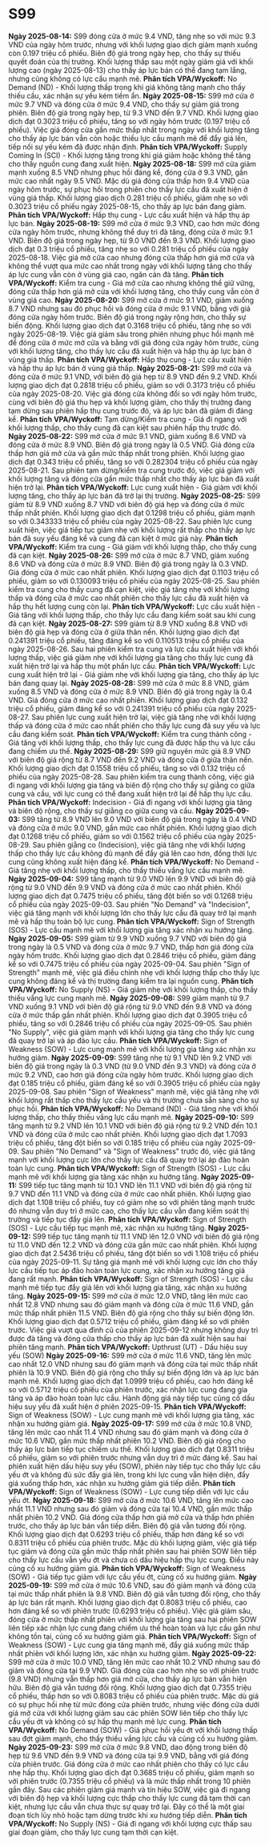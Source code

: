 # S99

**Ngày 2025-08-14:** S99 đóng cửa ở mức 9.4 VND, tăng nhẹ so với mức 9.3 VND của ngày hôm trước, nhưng với khối lượng giao dịch giảm mạnh xuống còn 0.197 triệu cổ phiếu. Biên độ giá trong ngày hẹp, cho thấy sự thiếu quyết đoán của thị trường. Khối lượng thấp sau một ngày giảm giá với khối lượng cao (ngày 2025-08-13) cho thấy áp lực bán có thể đang tạm lắng, nhưng cũng không có lực cầu mạnh mẽ. **Phân tích VPA/Wyckoff:** No Demand (ND) - Khối lượng thấp trong khi giá không tăng mạnh cho thấy thiếu cầu, xác nhận sự yếu kém tiềm ẩn.
**Ngày 2025-08-15:** S99 mở cửa ở mức 9.7 VND và đóng cửa ở mức 9.4 VND, cho thấy sự giảm giá trong phiên. Biên độ giá trong ngày hẹp, từ 9.3 VND đến 9.7 VND. Khối lượng giao dịch đạt 0.3023 triệu cổ phiếu, tăng so với ngày hôm trước (0.197 triệu cổ phiếu). Việc giá đóng cửa gần mức thấp nhất trong ngày với khối lượng tăng cho thấy áp lực bán vẫn còn hoặc thiếu lực cầu mạnh mẽ để đẩy giá lên, tiếp nối sự yếu kém đã được nhận định. **Phân tích VPA/Wyckoff:** Supply Coming In (SCI) - Khối lượng tăng trong khi giá giảm hoặc không thể tăng cho thấy nguồn cung đang xuất hiện.
**Ngày 2025-08-18:** S99 mở cửa giảm mạnh xuống 8.5 VND nhưng phục hồi đáng kể, đóng cửa ở 9.3 VND, gần mức cao nhất ngày 9.5 VND. Mặc dù giá đóng cửa thấp hơn 9.4 VND của ngày hôm trước, sự phục hồi trong phiên cho thấy lực cầu đã xuất hiện ở vùng giá thấp. Khối lượng giao dịch 0.281 triệu cổ phiếu, giảm nhẹ so với 0.3023 triệu cổ phiếu ngày 2025-08-15, cho thấy áp lực bán đang giảm. **Phân tích VPA/Wyckoff:** Hấp thụ cung - Lực cầu xuất hiện và hấp thụ áp lực bán.
**Ngày 2025-08-19:** S99 mở cửa ở mức 9.3 VND, cao hơn mức đóng cửa ngày hôm trước, nhưng không thể duy trì đà tăng, đóng cửa ở mức 9.1 VND. Biên độ giá trong ngày hẹp, từ 9.0 VND đến 9.3 VND. Khối lượng giao dịch đạt 0.3 triệu cổ phiếu, tăng nhẹ so với 0.281 triệu cổ phiếu của ngày 2025-08-18. Việc giá mở cửa cao nhưng đóng cửa thấp hơn giá mở cửa và không thể vượt qua mức cao nhất trong ngày với khối lượng tăng cho thấy áp lực cung vẫn còn ở vùng giá cao, ngăn cản đà tăng. **Phân tích VPA/Wyckoff:** Kiểm tra cung - Giá mở cửa cao nhưng không thể giữ vững, đóng cửa thấp hơn giá mở cửa với khối lượng tăng, cho thấy cung vẫn còn ở vùng giá cao.
**Ngày 2025-08-20:** S99 mở cửa ở mức 9.1 VND, giảm xuống 8.7 VND nhưng sau đó phục hồi và đóng cửa ở mức 9.1 VND, bằng với giá đóng cửa ngày hôm trước. Biên độ giá trong ngày rộng hơn, cho thấy sự biến động. Khối lượng giao dịch đạt 0.3168 triệu cổ phiếu, tăng nhẹ so với ngày 2025-08-19. Việc giá giảm sâu trong phiên nhưng phục hồi mạnh mẽ để đóng cửa ở mức mở cửa và bằng với giá đóng cửa ngày hôm trước, cùng với khối lượng tăng, cho thấy lực cầu đã xuất hiện và hấp thụ áp lực bán ở vùng giá thấp. **Phân tích VPA/Wyckoff:** Hấp thụ cung - Lực cầu xuất hiện và hấp thụ áp lực bán ở vùng giá thấp.
**Ngày 2025-08-21:** S99 mở cửa và đóng cửa ở mức 9.1 VND, với biên độ giá hẹp từ 8.9 VND đến 9.2 VND. Khối lượng giao dịch đạt 0.2818 triệu cổ phiếu, giảm so với 0.3173 triệu cổ phiếu của ngày 2025-08-20. Việc giá đóng cửa không đổi so với ngày hôm trước, cùng với biên độ giá thu hẹp và khối lượng giảm, cho thấy thị trường đang tạm dừng sau phiên hấp thụ cung trước đó, và áp lực bán đã giảm đi đáng kể. **Phân tích VPA/Wyckoff:** Tạm dừng/Kiểm tra cung - Giá đi ngang với khối lượng thấp, cho thấy cung đã cạn kiệt sau phiên hấp thụ trước đó.
**Ngày 2025-08-22:** S99 mở cửa ở mức 9.1 VND, giảm xuống 8.6 VND và đóng cửa ở mức 8.9 VND. Biên độ giá trong ngày là 0.5 VND. Giá đóng cửa thấp hơn giá mở cửa và gần mức thấp nhất trong phiên. Khối lượng giao dịch đạt 0.343 triệu cổ phiếu, tăng so với 0.282304 triệu cổ phiếu của ngày 2025-08-21. Sau phiên tạm dừng/kiểm tra cung trước đó, việc giá giảm với khối lượng tăng và đóng cửa gần mức thấp nhất cho thấy áp lực bán đã xuất hiện trở lại. **Phân tích VPA/Wyckoff:** Lực cung xuất hiện - Giá giảm với khối lượng tăng, cho thấy áp lực bán đã trở lại thị trường.
**Ngày 2025-08-25:** S99 giảm từ 8.9 VND xuống 8.7 VND với biên độ giá hẹp và đóng cửa ở mức thấp nhất phiên. Khối lượng giao dịch đạt 0.1298 triệu cổ phiếu, giảm mạnh so với 0.343333 triệu cổ phiếu của ngày 2025-08-22. Sau phiên lực cung xuất hiện, việc giá tiếp tục giảm nhẹ với khối lượng rất thấp cho thấy áp lực bán đã suy yếu đáng kể và cung đã cạn kiệt ở mức giá này. **Phân tích VPA/Wyckoff:** Kiểm tra cung - Giá giảm với khối lượng thấp, cho thấy cung đã cạn kiệt.
**Ngày 2025-08-26:** S99 mở cửa ở mức 8.7 VND, giảm xuống 8.6 VND và đóng cửa ở mức 8.9 VND. Biên độ giá trong ngày là 0.3 VND. Giá đóng cửa ở mức cao nhất phiên. Khối lượng giao dịch đạt 0.1103 triệu cổ phiếu, giảm so với 0.130093 triệu cổ phiếu của ngày 2025-08-25. Sau phiên kiểm tra cung cho thấy cung đã cạn kiệt, việc giá tăng nhẹ với khối lượng thấp và đóng cửa ở mức cao nhất phiên cho thấy lực cầu đã xuất hiện và hấp thụ hết lượng cung còn lại. **Phân tích VPA/Wyckoff:** Lực cầu xuất hiện - Giá tăng với khối lượng thấp, cho thấy lực cầu đang kiểm soát sau khi cung đã cạn kiệt.
**Ngày 2025-08-27:** S99 giảm từ 8.9 VND xuống 8.8 VND với biên độ giá hẹp và đóng cửa ở giữa thân nến. Khối lượng giao dịch đạt 0.241391 triệu cổ phiếu, tăng đáng kể so với 0.110513 triệu cổ phiếu của ngày 2025-08-26. Sau hai phiên kiểm tra cung và lực cầu xuất hiện với khối lượng thấp, việc giá giảm nhẹ với khối lượng gia tăng cho thấy lực cung đã xuất hiện trở lại và hấp thụ một phần lực cầu. **Phân tích VPA/Wyckoff:** Lực cung xuất hiện trở lại - Giá giảm nhẹ với khối lượng gia tăng, cho thấy áp lực bán đang quay lại.
**Ngày 2025-08-28:** S99 mở cửa ở mức 8.8 VND, giảm xuống 8.5 VND và đóng cửa ở mức 8.9 VND. Biên độ giá trong ngày là 0.4 VND. Giá đóng cửa ở mức cao nhất phiên. Khối lượng giao dịch đạt 0.132 triệu cổ phiếu, giảm đáng kể so với 0.241391 triệu cổ phiếu của ngày 2025-08-27. Sau phiên lực cung xuất hiện trở lại, việc giá tăng nhẹ với khối lượng thấp và đóng cửa ở mức cao nhất phiên cho thấy lực cung đã suy yếu và lực cầu đang kiểm soát. **Phân tích VPA/Wyckoff:** Kiểm tra cung thành công - Giá tăng với khối lượng thấp, cho thấy lực cung đã được hấp thụ và lực cầu đang chiếm ưu thế.
**Ngày 2025-08-29:** S99 giữ nguyên mức giá 8.9 VND với biên độ giá rộng từ 8.7 VND đến 9.2 VND và đóng cửa ở giữa thân nến. Khối lượng giao dịch đạt 0.1558 triệu cổ phiếu, tăng so với 0.132 triệu cổ phiếu của ngày 2025-08-28. Sau phiên kiểm tra cung thành công, việc giá đi ngang với khối lượng gia tăng và biên độ rộng cho thấy sự giằng co giữa cung và cầu, với lực cung có thể đang xuất hiện trở lại để hấp thụ lực cầu. **Phân tích VPA/Wyckoff:** Indecision - Giá đi ngang với khối lượng gia tăng và biên độ rộng, cho thấy sự giằng co giữa cung và cầu.
**Ngày 2025-09-03:** S99 tăng từ 8.9 VND lên 9.0 VND với biên độ giá trong ngày là 0.4 VND và đóng cửa ở mức 9.0 VND, gần mức cao nhất phiên. Khối lượng giao dịch đạt 0.1268 triệu cổ phiếu, giảm so với 0.1562 triệu cổ phiếu của ngày 2025-08-29. Sau phiên giằng co (Indecision), việc giá tăng nhẹ với khối lượng thấp cho thấy lực cầu không đủ mạnh để đẩy giá lên cao hơn, đồng thời lực cung cũng không xuất hiện đáng kể. **Phân tích VPA/Wyckoff:** No Demand - Giá tăng nhẹ với khối lượng thấp, cho thấy thiếu vắng lực cầu mạnh mẽ.
**Ngày 2025-09-04:** S99 tăng mạnh từ 9.0 VND lên 9.9 VND với biên độ giá rộng từ 9.0 VND đến 9.9 VND và đóng cửa ở mức cao nhất phiên. Khối lượng giao dịch đạt 0.7475 triệu cổ phiếu, tăng đột biến so với 0.1268 triệu cổ phiếu của ngày 2025-09-03. Sau phiên "No Demand" và "Indecision", việc giá tăng mạnh với khối lượng lớn cho thấy lực cầu đã quay trở lại mạnh mẽ và hấp thụ toàn bộ lực cung. **Phân tích VPA/Wyckoff:** Sign of Strength (SOS) - Lực cầu mạnh mẽ với khối lượng gia tăng xác nhận xu hướng tăng.
**Ngày 2025-09-05:** S99 giảm từ 9.9 VND xuống 9.7 VND với biên độ giá trong ngày là 0.5 VND và đóng cửa ở mức 9.7 VND, thấp hơn giá đóng cửa ngày hôm trước. Khối lượng giao dịch đạt 0.2846 triệu cổ phiếu, giảm đáng kể so với 0.7475 triệu cổ phiếu của ngày 2025-09-04. Sau phiên "Sign of Strength" mạnh mẽ, việc giá điều chỉnh nhẹ với khối lượng thấp cho thấy lực cung không đáng kể và thị trường đang kiểm tra lại nguồn cung. **Phân tích VPA/Wyckoff:** No Supply (NS) - Giá giảm nhẹ với khối lượng thấp, cho thấy thiếu vắng lực cung mạnh mẽ.
**Ngày 2025-09-08:** S99 giảm mạnh từ 9.7 VND xuống 9.1 VND với biên độ giá rộng từ 9.0 VND đến 9.8 VND và đóng cửa ở mức thấp gần nhất phiên. Khối lượng giao dịch đạt 0.3905 triệu cổ phiếu, tăng so với 0.2846 triệu cổ phiếu của ngày 2025-09-05. Sau phiên "No Supply", việc giá giảm mạnh với khối lượng gia tăng cho thấy lực cung đã quay trở lại và áp đảo lực cầu. **Phân tích VPA/Wyckoff:** Sign of Weakness (SOW) - Lực cung mạnh mẽ với khối lượng gia tăng xác nhận xu hướng giảm.
**Ngày 2025-09-09:** S99 tăng nhẹ từ 9.1 VND lên 9.2 VND với biên độ giá trong ngày là 0.3 VND (từ 9.0 VND đến 9.3 VND) và đóng cửa ở mức 9.2 VND, cao hơn giá đóng cửa ngày hôm trước. Khối lượng giao dịch đạt 0.185 triệu cổ phiếu, giảm đáng kể so với 0.3905 triệu cổ phiếu của ngày 2025-09-08. Sau phiên "Sign of Weakness" mạnh mẽ, việc giá tăng nhẹ với khối lượng rất thấp cho thấy lực cầu yếu và thị trường chưa sẵn sàng cho sự phục hồi. **Phân tích VPA/Wyckoff:** No Demand (ND) - Giá tăng nhẹ với khối lượng thấp, cho thấy thiếu vắng lực cầu mạnh mẽ.
**Ngày 2025-09-10:** S99 tăng mạnh từ 9.2 VND lên 10.1 VND với biên độ giá rộng từ 9.2 VND đến 10.1 VND và đóng cửa ở mức cao nhất phiên. Khối lượng giao dịch đạt 1.7093 triệu cổ phiếu, tăng đột biến so với 0.185 triệu cổ phiếu của ngày 2025-09-09. Sau phiên "No Demand" và "Sign of Weakness" trước đó, việc giá tăng mạnh với khối lượng cực lớn cho thấy lực cầu đã quay trở lại áp đảo hoàn toàn lực cung. **Phân tích VPA/Wyckoff:** Sign of Strength (SOS) - Lực cầu mạnh mẽ với khối lượng gia tăng xác nhận xu hướng tăng.
**Ngày 2025-09-11:** S99 tiếp tục tăng mạnh từ 10.1 VND lên 11.1 VND với biên độ giá rộng từ 9.7 VND đến 11.1 VND và đóng cửa ở mức cao nhất phiên. Khối lượng giao dịch đạt 1.108 triệu cổ phiếu, tuy có giảm nhẹ so với phiên tăng mạnh trước đó nhưng vẫn duy trì ở mức cao, cho thấy lực cầu vẫn đang kiểm soát thị trường và tiếp tục đẩy giá lên. **Phân tích VPA/Wyckoff:** Sign of Strength (SOS) - Lực cầu tiếp tục mạnh mẽ, xác nhận xu hướng tăng.
**Ngày 2025-09-12:** S99 tiếp tục tăng mạnh từ 11.1 VND lên 12.0 VND với biên độ giá rộng từ 11.0 VND đến 12.2 VND và đóng cửa gần mức cao nhất phiên. Khối lượng giao dịch đạt 2.5436 triệu cổ phiếu, tăng đột biến so với 1.108 triệu cổ phiếu của ngày 2025-09-11. Sự tăng giá mạnh mẽ với khối lượng cực lớn cho thấy lực cầu tiếp tục áp đảo hoàn toàn lực cung, xác nhận xu hướng tăng giá đang rất mạnh. **Phân tích VPA/Wyckoff:** Sign of Strength (SOS) - Lực cầu mạnh mẽ tiếp tục đẩy giá lên với khối lượng gia tăng, xác nhận xu hướng tăng.
**Ngày 2025-09-15:** S99 mở cửa ở mức 12.0 VND, tăng lên mức cao nhất 12.8 VND nhưng sau đó giảm mạnh và đóng cửa ở mức 11.6 VND, gần mức thấp nhất phiên 11.5 VND. Biên độ giá rộng cho thấy sự biến động lớn. Khối lượng giao dịch đạt 0.5712 triệu cổ phiếu, giảm đáng kể so với phiên trước. Việc giá vượt qua đỉnh cũ của phiên 2025-09-12 nhưng không duy trì được đà tăng và đóng cửa thấp cho thấy áp lực bán đã xuất hiện sau hai phiên tăng mạnh. **Phân tích VPA/Wyckoff:** Upthrust (UT) - Dấu hiệu suy yếu (SOW)
**Ngày 2025-09-16:** S99 mở cửa ở mức 11.6 VND, tăng lên mức cao nhất 12.0 VND nhưng sau đó giảm mạnh và đóng cửa tại mức thấp nhất phiên là 10.9 VND. Biên độ giá rộng cho thấy sự biến động lớn và áp lực bán mạnh mẽ. Khối lượng giao dịch đạt 1.0999 triệu cổ phiếu, cao hơn đáng kể so với 0.5712 triệu cổ phiếu của phiên trước, xác nhận lực cung đang gia tăng và áp đảo hoàn toàn lực cầu. Hành động giá này tiếp tục củng cố dấu hiệu suy yếu đã xuất hiện ở phiên 2025-09-15. **Phân tích VPA/Wyckoff:** Sign of Weakness (SOW) - Lực cung mạnh mẽ với khối lượng gia tăng, xác nhận xu hướng giảm giá.
**Ngày 2025-09-17:** S99 mở cửa ở mức 10.8 VND, tăng lên mức cao nhất 11.4 VND nhưng sau đó giảm mạnh và đóng cửa ở mức 10.6 VND, gần mức thấp nhất phiên 10.2 VND. Biên độ giá rộng cho thấy áp lực bán tiếp tục chiếm ưu thế. Khối lượng giao dịch đạt 0.8311 triệu cổ phiếu, giảm so với phiên trước nhưng vẫn duy trì ở mức đáng kể. Sau hai phiên xuất hiện dấu hiệu suy yếu (SOW), phiên này tiếp tục cho thấy lực cầu yếu ớt và không đủ sức đẩy giá lên, trong khi lực cung vẫn hiện diện, đẩy giá xuống thấp hơn, xác nhận xu hướng giảm giá tiếp diễn. **Phân tích VPA/Wyckoff:** Sign of Weakness (SOW) - Lực cung tiếp diễn với lực cầu yếu ớt.
**Ngày 2025-09-18:** S99 mở cửa ở mức 10.6 VND, tăng lên mức cao nhất 11.1 VND nhưng sau đó giảm và đóng cửa tại 10.4 VND, gần mức thấp nhất phiên 10.2 VND. Giá đóng cửa thấp hơn giá mở cửa và thấp hơn phiên trước, cho thấy áp lực bán vẫn tiếp diễn. Biên độ giá vẫn tương đối rộng. Khối lượng giao dịch đạt 0.6293 triệu cổ phiếu, thấp hơn đáng kể so với 0.8311 triệu cổ phiếu của phiên trước. Mặc dù khối lượng giảm, việc giá tiếp tục giảm và đóng cửa gần mức thấp nhất phiên sau hai phiên SOW liên tiếp cho thấy lực cầu vẫn yếu ớt và chưa có dấu hiệu hấp thụ lực cung. Điều này củng cố xu hướng giảm giá. **Phân tích VPA/Wyckoff:** Sign of Weakness (SOW) - Giá tiếp tục giảm với lực cầu yếu ớt, củng cố xu hướng giảm.
**Ngày 2025-09-19:** S99 mở cửa ở mức 10.6 VND, sau đó giảm mạnh và đóng cửa tại mức thấp nhất phiên là 9.8 VND. Biên độ giá vẫn tương đối rộng, cho thấy áp lực bán rất mạnh. Khối lượng giao dịch đạt 0.8083 triệu cổ phiếu, cao hơn đáng kể so với phiên trước (0.6293 triệu cổ phiếu). Việc giá giảm sâu, đóng cửa ở mức thấp nhất phiên với khối lượng gia tăng sau hai phiên SOW liên tiếp xác nhận lực cung đang chiếm ưu thế hoàn toàn và lực cầu gần như không tồn tại, củng cố xu hướng giảm giá. **Phân tích VPA/Wyckoff:** Sign of Weakness (SOW) - Lực cung gia tăng mạnh mẽ, đẩy giá xuống mức thấp nhất phiên với khối lượng lớn, xác nhận xu hướng giảm.
**Ngày 2025-09-22:** S99 mở cửa ở mức 10.0 VND, tăng lên mức cao nhất 10.2 VND nhưng sau đó giảm và đóng cửa tại 9.9 VND. Giá đóng cửa cao hơn nhẹ so với phiên trước (9.8 VND) nhưng vẫn thấp hơn giá mở cửa, cho thấy áp lực bán vẫn hiện hữu. Biên độ giá vẫn tương đối rộng. Khối lượng giao dịch đạt 0.7355 triệu cổ phiếu, thấp hơn so với 0.8083 triệu cổ phiếu của phiên trước. Mặc dù giá có sự phục hồi nhẹ từ mức đóng cửa phiên trước, nhưng việc đóng cửa dưới giá mở cửa với khối lượng giảm sau các phiên SOW liên tiếp cho thấy lực cầu yếu ớt và không có sự hấp thụ mạnh mẽ lực cung. **Phân tích VPA/Wyckoff:** No Demand (SOW) - Giá phục hồi yếu ớt với khối lượng thấp sau đợt giảm mạnh, cho thấy thiếu vắng lực cầu và củng cố xu hướng giảm.
**Ngày 2025-09-23:** S99 mở cửa ở mức 9.8 VND, dao động trong biên độ hẹp từ 9.6 VND đến 9.9 VND và đóng cửa tại 9.9 VND, bằng với giá đóng cửa phiên trước. Giá đóng cửa ở mức cao nhất phiên cho thấy có lực cầu nhẹ hấp thụ. Khối lượng giao dịch đạt 0.3685 triệu cổ phiếu, giảm mạnh so với phiên trước (0.7355 triệu cổ phiếu) và là mức thấp nhất trong 10 phiên gần đây. Sau các phiên giảm giá mạnh và tín hiệu SOW, việc giá đi ngang với biên độ hẹp và khối lượng cực thấp cho thấy lực cung đã tạm thời cạn kiệt, nhưng lực cầu vẫn chưa thực sự quay trở lại. Đây có thể là một giai đoạn tích lũy nhỏ hoặc tạm dừng trước khi xu hướng tiếp diễn. **Phân tích VPA/Wyckoff:** No Supply (NS) - Giá đi ngang với khối lượng cực thấp sau giai đoạn giảm, cho thấy lực cung tạm thời cạn kiệt.
